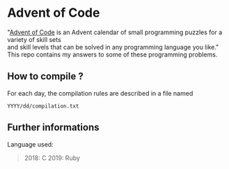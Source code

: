 # Advent of Code

"[Advent of Code](https://adventofcode.com/) is an Advent calendar of small programming puzzles for a variety of skill sets <br />and skill levels that can be solved in any programming language you like." <br />
This repo contains my answers to some of these programming problems.

## How to compile ?

For each day, the compilation rules are described in a file named

    YYYY/dd/compilation.txt

## Further informations

Language used:
> 2018: C
> 2019: Ruby
